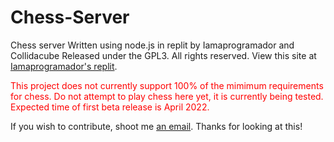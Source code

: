 # Chess-Server
Chess server
Written using node.js in replit by Iamaprogramador and Collidacube
Released under the GPL3.
All rights reserved.
View this site at <a href="https://Chess-Server.iamaprogramador.repl.co">Iamaprogramador's replit</a>.

<p style="color:red">This project does not currently support 100% of the mimimum requirements for chess.
Do not attempt to play chess here yet, it is currently being tested.
Expected time of first beta release is April 2022.</p>

If you wish to contribute, shoot me <a href="mailto:iamaprogramador@gmail.com">an email</a>.
Thanks for looking at this!
